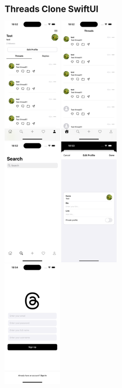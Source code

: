 # Threads Clone SwiftUI

<img width="180" src="./img1.png"> <img width="180" src="./img2.png"> <img width="180" src="./img3.png"> <img width="180" src="./img4.png"> <img width="180" src="./img5.png">
